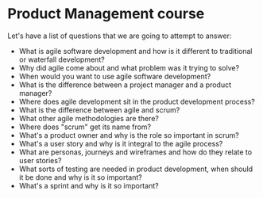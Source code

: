 # Product Management course

Let's have a list of questions that we are going to attempt to answer:

- What is agile software development and how is it different to traditional or waterfall development?
- Why did agile come about and what problem was it trying to solve?
- When would you want to use agile software development?
- What is the difference between a project manager and a product manager?
- Where does agile development sit in the product development process?
- What is the difference between agile and scrum?
- What other agile methodologies are there?
- Where does "scrum" get its name from?
- What's a product owner and why is the role so important in scrum?
- What's a user story and why is it integral to the agile process?
- What are personas, journeys and wireframes and how do they relate to user stories?
- What sorts of testing are needed in product development, when should it be done and why is it so important?
- What's a sprint and why is it so important?
